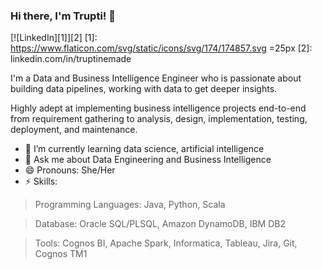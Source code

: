 ### Hi there, I'm Trupti! 👋
[![LinkedIn][1]][2]
[1]: https://www.flaticon.com/svg/static/icons/svg/174/174857.svg =25px 
[2]: linkedin.com/in/truptinemade


I'm a Data and Business Intelligence Engineer who is passionate about building data pipelines, working with data to get deeper insights.

Highly adept at implementing business intelligence projects end-to-end from requirement gathering to analysis, design, implementation, testing, deployment, and maintenance.

- 🌱 I’m currently learning data science, artificial intelligence
- 💬 Ask me about Data Engineering and Business Intelligence 
- 😄 Pronouns: She/Her
- ⚡ Skills:

> Programming Languages: Java, Python, Scala  

> Database: Oracle SQL/PLSQL, Amazon DynamoDB, IBM DB2  

> Tools: Cognos BI, Apache Spark, Informatica, Tableau, Jira, Git, Cognos TM1  
